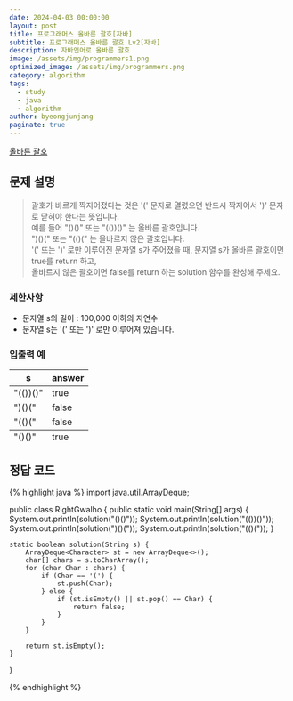 ```yaml
---
date: 2024-04-03 00:00:00
layout: post
title: 프로그래머스 올바른 괄호[자바]
subtitle: 프로그래머스 올바른 괄호 Lv2[자바]
description: 자바언어로 올바른 괄호
image: /assets/img/programmers1.png
optimized_image: /assets/img/programmers.png
category: algorithm
tags:
  - study
  - java
  - algorithm
author: byeongjunjang
paginate: true
---
```


<a href="https://school.programmers.co.kr/learn/courses/30/lessons/12909">올바른 괄호</a>

## 문제 설명

> 괄호가 바르게 짝지어졌다는 것은 '(' 문자로 열렸으면 반드시 짝지어서 ')' 문자로 닫혀야 한다는 뜻입니다.  
예를 들어
"()()" 또는 "(())()" 는 올바른 괄호입니다.  
")()(" 또는 "(()(" 는 올바르지 않은 괄호입니다.  
'(' 또는 ')' 로만 이루어진 문자열 s가 주어졌을 때, 문자열 s가 올바른 괄호이면 true를 return 하고,  
올바르지 않은 괄호이면 false를 return 하는 solution 함수를 완성해 주세요.
  
### 제한사항

- 문자열 s의 길이 : 100,000 이하의 자연수  
- 문자열 s는 '(' 또는 ')' 로만 이루어져 있습니다.

### 입출력 예

<table>
  <thead>
    <tr>
      <th>s</th>
      <th>answer</th>
    </tr>
  </thead>
  <tfoot>
    <tr>
      <td>"()()"</td>
      <td>true</td>
    </tr>
  </tfoot>
  <tbody>
    <tr>
      <td>"(())()"</td>
      <td>true</td>
    </tr>
    <tr>
      <td>")()("</td>
      <td>false</td>
    </tr>
    <tr>
      <td>"(()("</td>
      <td>false</td>
    </tr>
  </tbody>
</table>

## 정답 코드

{% highlight java %}
import java.util.ArrayDeque;

public class RightGwalho {
    public static void main(String[] args) {
        System.out.println(solution("()()"));
        System.out.println(solution("(())()"));
        System.out.println(solution(")()("));
        System.out.println(solution("(()("));
    }

    static boolean solution(String s) {
        ArrayDeque<Character> st = new ArrayDeque<>();
        char[] chars = s.toCharArray();
        for (char Char : chars) {
            if (Char == '(') {
                st.push(Char);
            } else {
                if (st.isEmpty() || st.pop() == Char) {
                    return false;
                }
            }
        }

        return st.isEmpty();
    }
}

{% endhighlight %}

